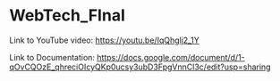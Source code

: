 # WebTech_FInal

Link to YouTube video:
  https://youtu.be/IqQhglj2_1Y

Link to Documentation:
  https://docs.google.com/document/d/1-qOvCQOzE_qhreciOIcyQKp0ucsy3ubD3FpgVnnCl3c/edit?usp=sharing
